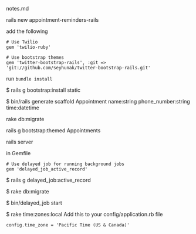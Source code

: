 notes.md

<!--  ################################### Generating the bootstrap layouts -->
rails new appointment-reminders-rails

add the following
```
# Use Twilio
gem 'twilio-ruby'

# Use bootstrap themes
gem 'twitter-bootstrap-rails', :git => 'git://github.com/seyhunak/twitter-bootstrap-rails.git'
```

run `bundle install`

$ rails g bootstrap:install static

$ bin/rails generate scaffold Appointment name:string phone_number:string time:datetime

rake db:migrate

rails g bootstrap:themed Appointments

rails server

<!--  ###################################  Install delayed_job -->

in Gemfile
```
# Use delayed job for running background jobs
gem 'delayed_job_active_record'
```

$ rails g delayed_job:active_record

$ rake db:migrate

<!-- Run the jobs -->
$ bin/delayed_job start


<!-- ################################### Change Time Zone -->
$ rake time:zones:local
Add this to your config/application.rb file

`config.time_zone = 'Pacific Time (US & Canada)'`

